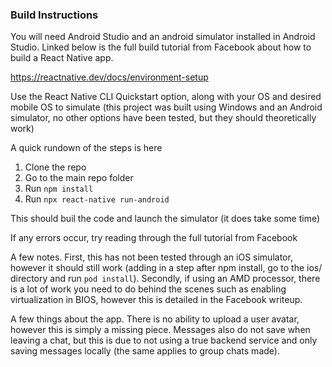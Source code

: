 ### Build Instructions

You will need Android Studio and an android simulator installed in Android Studio. Linked below is the full build tutorial from Facebook about how to build a React Native app.

https://reactnative.dev/docs/environment-setup

Use the React Native CLI Quickstart option, along with your OS and desired mobile OS to simulate (this project was built using Windows and an Android simulator, no other options have been tested, but they should theoretically work)

A quick rundown of the steps is here

1. Clone the repo
2. Go to the main repo folder
3. Run ```npm install```
4. Run ```npx react-native run-android```


This should buil the code and launch the simulator (it does take some time)

If any errors occur, try reading through the full tutorial from Facebook

A few notes. First, this has not been tested through an iOS simulator, however it should still work (adding in a step after npm install, go to the ios/ directory and run ```pod install```). Secondly, if using an AMD processor, there is a lot of work you need to do behind the scenes such as enabling virtualization in BIOS, however this is detailed in the Facebook writeup. 


A few things about the app. There is no ability to upload a user avatar, however this is simply a missing piece. Messages also do not save when leaving a chat, but this is due to not using a true backend service and only saving messages locally (the same applies to group chats made).